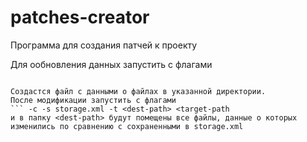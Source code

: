 # patches-creator
Программа для создания патчей к проекту

Для ообновления данных запустить с флагами
``` -u -s storage.xml <target-path>

Создастся файл с данными о файлах в указанной директории.
После модификации запустить с флагами
``` -c -s storage.xml -t <dest-path> <target-path
и в папку <dest-path> будут помещены все файлы, данные о которых изменились по сравнению с сохраненными в storage.xml
